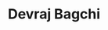 ---
# Display name
title: Devraj Bagchi

# Is this the primary user of the site?
superuser: true

# Role/position
role: Biochemistry | Molecular Biology

# Organizations/Affiliations
organizations:
- name: Trent University
  url: "https://www.trentu.ca/"

# Short bio (displayed in user profile at end of posts)
bio: Biochemistry and Molecular Biology Honours student at Trent University. Focused on Synthetic Organic Chemistry, especially Carbonyl chemistry. Skilled in TLC, FT-IR, ¹H NMR, GC-MS, HPLC, among others. Also enjoys front-end development and UI design as a hobby. Passionate about bridging the gap between theoretical chemistry and practical applications.

# Interests
interests:
- Carbonyl Chemistry
- Synthetic Organic Chemistry
- Molecular Biology

# Education
education:
  courses:
    - course: BSc in Biochemistry and Molecular Biology
      institution: Trent University
      year: 2026
    
# Social/Academic Networking
# For available icons, see: https://sourcethemes.com/academic/docs/page-builder/#icons
#   For an email link, use "fas" icon pack, "envelope" icon, and a link in the
#   form "mailto:your-email@example.com" or "#contact" for contact widget.
social:
- icon: envelope
  icon_pack: fas
  link: /contact  # For a direct email link, use "mailto:test@example.org".
- icon: twitter
  icon_pack: fab
  link: https://twitter.com/GeorgeCushen
- icon: linkedin
  icon_pack: fab
  link: https://www.linkedin.com/in/devbagchi/
- icon: github
  icon_pack: fab
  link: https://github.com/chemlord
# Link to a PDF of your resume/CV from the About widget.
# To enable, copy your resume/CV to `static/uploads/cv.pdf` and uncomment the lines below.
- icon: cv
  icon_pack: ai
  link: uploads/resume.pdf

# Highlight the author in author lists? (true/false)
highlight_name: true
---